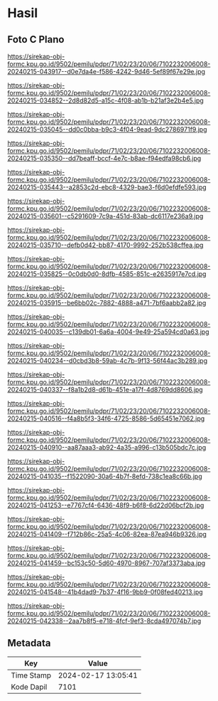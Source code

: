# Hasil

## Foto C Plano

https://sirekap-obj-formc.kpu.go.id/9502/pemilu/pdpr/71/02/23/20/06/7102232006008-20240215-043917--d0e7da4e-f586-4242-9d46-5ef89f67e29e.jpg

https://sirekap-obj-formc.kpu.go.id/9502/pemilu/pdpr/71/02/23/20/06/7102232006008-20240215-034852--2d8d82d5-a15c-4f08-ab1b-b21af3e2b4e5.jpg

https://sirekap-obj-formc.kpu.go.id/9502/pemilu/pdpr/71/02/23/20/06/7102232006008-20240215-035045--dd0c0bba-b9c3-4f04-9ead-9dc2786971f9.jpg

https://sirekap-obj-formc.kpu.go.id/9502/pemilu/pdpr/71/02/23/20/06/7102232006008-20240215-035350--dd7beaff-bccf-4e7c-b8ae-f94edfa98cb6.jpg

https://sirekap-obj-formc.kpu.go.id/9502/pemilu/pdpr/71/02/23/20/06/7102232006008-20240215-035443--a2853c2d-ebc8-4329-bae3-f6d0efdfe593.jpg

https://sirekap-obj-formc.kpu.go.id/9502/pemilu/pdpr/71/02/23/20/06/7102232006008-20240215-035601--c5291609-7c9a-451d-83ab-dc6117e236a9.jpg

https://sirekap-obj-formc.kpu.go.id/9502/pemilu/pdpr/71/02/23/20/06/7102232006008-20240215-035710--defb0d42-bb87-4170-9992-252b538cffea.jpg

https://sirekap-obj-formc.kpu.go.id/9502/pemilu/pdpr/71/02/23/20/06/7102232006008-20240215-035825--0c0db0d0-8dfb-4585-851c-e2635917e7cd.jpg

https://sirekap-obj-formc.kpu.go.id/9502/pemilu/pdpr/71/02/23/20/06/7102232006008-20240215-035915--be6bb02c-7882-4888-a471-7bf6aabb2a82.jpg

https://sirekap-obj-formc.kpu.go.id/9502/pemilu/pdpr/71/02/23/20/06/7102232006008-20240215-040035--c139db01-6a6a-4004-9e49-25a594cd0a63.jpg

https://sirekap-obj-formc.kpu.go.id/9502/pemilu/pdpr/71/02/23/20/06/7102232006008-20240215-040234--d0cbd3b8-59ab-4c7b-9f13-56f44ac3b289.jpg

https://sirekap-obj-formc.kpu.go.id/9502/pemilu/pdpr/71/02/23/20/06/7102232006008-20240215-040337--f8a1b2d8-d61b-451e-a17f-4d8769dd8606.jpg

https://sirekap-obj-formc.kpu.go.id/9502/pemilu/pdpr/71/02/23/20/06/7102232006008-20240215-040516--f4a8b5f3-34f6-4725-8586-5d65451e7062.jpg

https://sirekap-obj-formc.kpu.go.id/9502/pemilu/pdpr/71/02/23/20/06/7102232006008-20240215-040910--aa87aaa3-ab92-4a35-a996-c13b505bdc7c.jpg

https://sirekap-obj-formc.kpu.go.id/9502/pemilu/pdpr/71/02/23/20/06/7102232006008-20240215-041035--f1522090-30a6-4b7f-8efd-738c1ea8c66b.jpg

https://sirekap-obj-formc.kpu.go.id/9502/pemilu/pdpr/71/02/23/20/06/7102232006008-20240215-041253--e7767cf4-6436-48f9-b6f8-6d22d06bcf2b.jpg

https://sirekap-obj-formc.kpu.go.id/9502/pemilu/pdpr/71/02/23/20/06/7102232006008-20240215-041409--f712b86c-25a5-4c06-82ea-87ea946b9326.jpg

https://sirekap-obj-formc.kpu.go.id/9502/pemilu/pdpr/71/02/23/20/06/7102232006008-20240215-041459--bc153c50-5d60-4970-8967-707af3373aba.jpg

https://sirekap-obj-formc.kpu.go.id/9502/pemilu/pdpr/71/02/23/20/06/7102232006008-20240215-041548--41b4dad9-7b37-4f16-9bb9-0f08fed40213.jpg

https://sirekap-obj-formc.kpu.go.id/9502/pemilu/pdpr/71/02/23/20/06/7102232006008-20240215-042338--2aa7b8f5-e718-4fcf-9ef3-8cda497074b7.jpg


## Metadata

| Key        | Value               |
| ---------- | ------------------- |
| Time Stamp | 2024-02-17 13:05:41 |
| Kode Dapil | 7101                |



